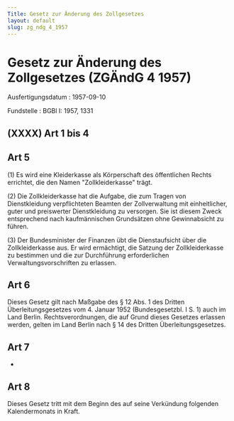 ```yaml
---
Title: Gesetz zur Änderung des Zollgesetzes
layout: default
slug: zg_ndg_4_1957
---
```


# Gesetz zur Änderung des Zollgesetzes (ZGÄndG 4 1957)

Ausfertigungsdatum
:   1957-09-10

Fundstelle
:   BGBl I: 1957, 1331



## (XXXX) Art 1 bis 4



## Art 5

(1) Es wird eine Kleiderkasse als Körperschaft des öffentlichen Rechts
errichtet, die den Namen "Zollkleiderkasse" trägt.

(2) Die Zollkleiderkasse hat die Aufgabe, die zum Tragen von
Dienstkleidung verpflichteten Beamten der Zollverwaltung mit
einheitlicher, guter und preiswerter Dienstkleidung zu versorgen. Sie
ist diesem Zweck entsprechend nach kaufmännischen Grundsätzen ohne
Gewinnabsicht zu führen.

(3) Der Bundesminister der Finanzen übt die Dienstaufsicht über die
Zollkleiderkasse aus. Er wird ermächtigt, die Satzung der
Zollkleiderkasse zu bestimmen und die zur Durchführung erforderlichen
Verwaltungsvorschriften zu erlassen.


## Art 6

Dieses Gesetz gilt nach Maßgabe des § 12 Abs. 1 des Dritten
Überleitungsgesetzes vom 4. Januar 1952 (Bundesgesetzbl. I S. 1) auch
im Land Berlin. Rechtsverordnungen, die auf Grund dieses Gesetzes
erlassen werden, gelten im Land Berlin nach § 14 des Dritten
Überleitungsgesetzes.


## Art 7

-


## Art 8

Dieses Gesetz tritt mit dem Beginn des auf seine Verkündung folgenden
Kalendermonats in Kraft.

